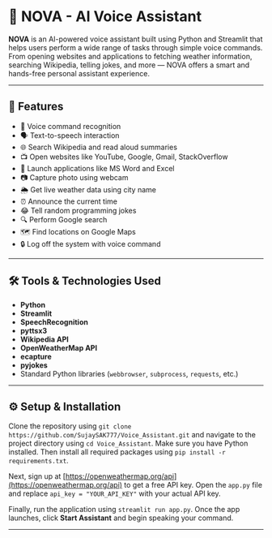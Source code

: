 # 🚀 NOVA - AI Voice Assistant

**NOVA** is an AI-powered voice assistant built using Python and Streamlit that helps users perform a wide range of tasks through simple voice commands. From opening websites and applications to fetching weather information, searching Wikipedia, telling jokes, and more — NOVA offers a smart and hands-free personal assistant experience.

---

## 🌟 Features

- 🎤 Voice command recognition  
- 🗣️ Text-to-speech interaction  
- 🌐 Search Wikipedia and read aloud summaries  
- 📺 Open websites like YouTube, Google, Gmail, StackOverflow  
- 📄 Launch applications like MS Word and Excel  
- 📷 Capture photo using webcam  
- 🌦️ Get live weather data using city name  
- ⏰ Announce the current time  
- 😂 Tell random programming jokes  
- 🔍 Perform Google search  
- 🗺️ Find locations on Google Maps  
- 🔒 Log off the system with voice command  

---

## 🛠️ Tools & Technologies Used

- **Python**  
- **Streamlit**  
- **SpeechRecognition**  
- **pyttsx3**  
- **Wikipedia API**  
- **OpenWeatherMap API**  
- **ecapture**  
- **pyjokes**  
- Standard Python libraries (`webbrowser`, `subprocess`, `requests`, etc.)

---

## ⚙️ Setup & Installation

Clone the repository using `git clone https://github.com/SujaySAK777/Voice_Assistant.git` and navigate to the project directory using `cd Voice_Assistant`. Make sure you have Python installed. Then install all required packages using `pip install -r requirements.txt`.

Next, sign up at [https://openweathermap.org/api](https://openweathermap.org/api) to get a free API key. Open the `app.py` file and replace `api_key = "YOUR_API_KEY"` with your actual API key.

Finally, run the application using `streamlit run app.py`. Once the app launches, click **Start Assistant** and begin speaking your command.

---



